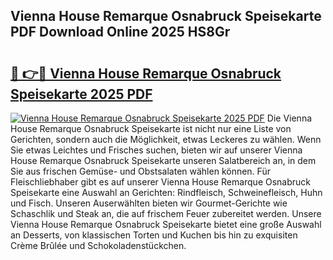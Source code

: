 ## Vienna House Remarque Osnabruck Speisekarte PDF Download Online 2025 HS8Gr

# <h2><a href="http://gc98wk.nevu.top/?p=Vienna+House+Remarque+Osnabruck+Speisekarte">🔗 👉🔴 Vienna House Remarque Osnabruck Speisekarte 2025 PDF</a></h2>

[![Vienna House Remarque Osnabruck Speisekarte 2025 PDF](https://i.imgur.com/dBaPXMq.png)](http://gc98wk.nevu.top/?p=Vienna+House+Remarque+Osnabruck+Speisekarte)
Die Vienna House Remarque Osnabruck Speisekarte ist nicht nur eine Liste von Gerichten, sondern auch die Möglichkeit, etwas Leckeres zu wählen. Wenn Sie etwas Leichtes und Frisches suchen, bieten wir auf unserer Vienna House Remarque Osnabruck Speisekarte unseren Salatbereich an, in dem Sie aus frischen Gemüse- und Obstsalaten wählen können. Für Fleischliebhaber gibt es auf unserer Vienna House Remarque Osnabruck Speisekarte eine Auswahl an Gerichten: Rindfleisch, Schweinefleisch, Huhn und Fisch. Unseren Auserwählten bieten wir Gourmet-Gerichte wie Schaschlik und Steak an, die auf frischem Feuer zubereitet werden. Unsere Vienna House Remarque Osnabruck Speisekarte bietet eine große Auswahl an Desserts, von klassischen Torten und Kuchen bis hin zu exquisiten Crème Brûlée und Schokoladenstückchen.
